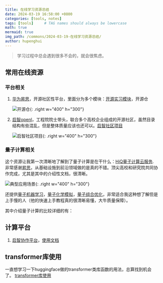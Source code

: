 ```yaml
---
title: 在线学习资源总结
date: 2024-03-19 16:58:00 +0800
categories: [tools, notes]
tags: [tools]     # TAG names should always be lowercase
math: true
mermaid: true
img_path: /commons/2024-03-19-在线学习资源总结/
author: hupenghui
---
```


> 学习过程中总会遇到很多不会的，就会很焦虑。

## 常用在线资源

### 平台相关

1. [华为昇思](https://www.mindspore.cn/)，开源社区性平台，里面分为多个模块：[开源实习模块](https://www.mindspore.cn/internship)，开源仓

    ![开源仓](开源仓.png){: .right w="400" h="300"}

2. [启智openl](https://openi.org.cn/html/Club/2019/0227/14.html)，工程院院士带头，联合多个高校企业组成的开源社区，虽然目录结构有些混乱，但是整体质量应该也还可以。[启智社区项目](https://openi.org.cn/projects/)

    ![启智社区项目](启智社区项目.png){: .right w="400" h="300"}

### 量子计算相关

这个资源让我第一次清晰地了解到了量子计算是在干什么：[HiQ量子计算云服务](https://hiq.huaweicloud.com/home).非常感谢[昇思](https://www.mindspore.cn/)，从基础设施到前沿领域做的是真的不错。顶尖高校和研究院共同协作完成，尤其是其中的介绍性文档，很清晰。

![典型应用场景](典型应用场景.png){: .right w="400" h="300"}

还提供[量子机器学习](https://hiq.huaweicloud.com/tutorial/qnn_for_nlp)，[量子化学模拟](https://hiq.huaweicloud.com/tutorial/vqe_for_quantum_chemistry)，[量子组合优化](https://hiq.huaweicloud.com/tutorial/quantum_approximate_optimization_algorithm)，非常适合我这种想了解但是上手慢的人（他的快速上手教程真的很清晰易懂，大牛质量保障）。

其中介绍量子计算的比较详细的有：

## 计算平台

1. [启智协作平台](https://openi.pcl.ac.cn/)，[使用文档](https://openi.pcl.ac.cn/docs/index.html#/quickstart/quickstartGPU)

## transformer库使用

一直想学习一下huggingface做的transformer类库函数的用法，总算找到机会了。
[transformer库使用](https://transformers.run/)
